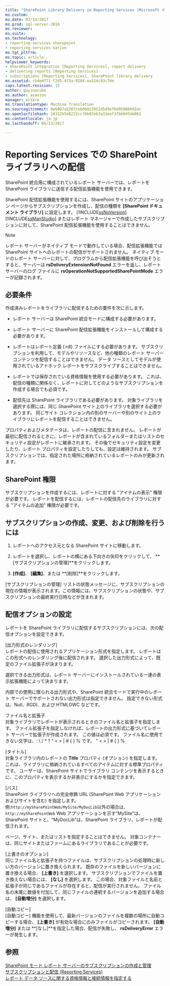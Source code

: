 ```yaml
---
title: "SharePoint Library Delivery in Reporting Services |Microsoft ドキュメント"
ms.custom: 
ms.date: 03/14/2017
ms.prod: sql-server-2016
ms.reviewer: 
ms.suite: 
ms.technology:
- reporting-services-sharepoint
- reporting-services-native
ms.tgt_pltfrm: 
ms.topic: article
helpviewer_keywords:
- SharePoint integration [Reporting Services], report delivery
- delivering reports [Reporting Services]
- subscriptions [Reporting Services], SharePoint library delivery
ms.assetid: cb4e4f71-f2d5-475a-9284-ea324c93c7de
caps.latest.revision: 15
author: guyinacube
ms.author: asaxton
manager: erikre
ms.translationtype: Machine Translation
ms.sourcegitcommit: 0eb007a5207ceb0b023952d5d9ef6d95986092ac
ms.openlocfilehash: 18312b5d8222cc79b07eb3a33eaf3fb60454b861
ms.contentlocale: ja-jp
ms.lasthandoff: 06/13/2017

---
```

# <a name="sharepoint-library-delivery-in-reporting-services"></a>Reporting Services での SharePoint ライブラリへの配信
  SharePoint 統合用に構成されているレポート サーバーでは、レポートを SharePoint ライブラリに送信する配信拡張機能を使用できます。  
  
 SharePoint 配信拡張機能を使用するには、SharePoint サイトのアプリケーション ページからサブスクリプションを作成し、配信の種類を **[SharePoint ドキュメント ライブラリ]** に設定します。 [!INCLUDE[ssNoVersion](../../includes/ssnoversion-md.md)] [!INCLUDE[ssManStudio](../../includes/ssmanstudio-md.md)] またはレポート マネージャーで作成したサブスクリプションに対して、SharePoint 配信拡張機能を使用することはできません。  
  
> [!NOTE]  
>  レポート サーバーがネイティブ モードで動作している場合、配信拡張機能では SharePoint サイトへのレポートの配信がサポートされません。 ネイティブ モードのレポート サーバーに対して、プログラムから配信拡張機能を呼び出そうとすると、サーバーは **rsDeliveryExtensionNotFound** エラーを返し、レポート サーバーのログ ファイルに **rsOperationNotSupportedSharePointMode** エラーが記録されます。  
  
## <a name="requirements"></a>必要条件  
 作成済みレポートをライブラリに配信するための要件を次に示します。  
  
-   レポート サーバーは SharePoint 統合モードに構成する必要があります。  
  
-   レポート サーバーに SharePoint 配信拡張機能をインストールして構成する必要があります。  
  
-   レポートはレポート定義 (.rdl) ファイルにする必要があります。 サブスクリプションを利用して、モデルやリソースなど、他の種類のレポート サーバー コンテンツを配信することはできません。 データ ソースとしてモデルが使用されているアドホック レポートをサブスクライブすることはできません。  
  
-   レポートでは保存されている資格情報を使用する必要があります。 これは、配信の種類に関係なく、レポートに対してどのようなサブスクリプションを作成する場合でも必須です。  
  
-   配信先は SharePoint ライブラリである必要があります。 対象ライブラリを選択する際には、同じ SharePoint サイト上のライブラリを選択する必要があります。 同じサイト コレクション内の別のサーバーや別のサイト上のライブラリにレポートを配信することはできません。  
  
 プロパティおよびメタデータは、レポートの配信に含まれません。 レポートが最初に配信されるときに、レポートが含まれているフォルダーまたはリストのセキュリティ設定がレポートに継承されます。 その後でセキュリティ設定を変更したり、レポート プロパティを設定したりしても、設定は維持されます。 サブスクリプションでは、指定された場所に格納されているレポートのみが更新されます。  
  
## <a name="sharepoint-permissions"></a>SharePoint 権限  
 サブスクリプションを作成するには、レポートに対する "アイテムの表示" 権限が必要です。 レポートを配信するには、レポートの配信先のライブラリに対する "アイテムの追加" 権限が必要です。  
  
## <a name="how-to-create-modify-and-delete-subscriptions"></a>サブスクリプションの作成、変更、および削除を行うには  
  
1.  レポートへのアクセス元となる SharePoint サイトに移動します。  
  
2.  レポートを選択し、レポートの横にある下向きの矢印をクリックして、 **[サブスクリプションの管理]**をクリックします。  
  
3.  **[作成]**、 **[編集]**、または **[削除]**をクリックします。  
  
 [サブスクリプションの管理] リストの状態メッセージに、サブスクリプションの現在の情報が表示されます。この情報には、サブスクリプションの状態や、サブスクリプションの最終実行日時などが含まれます。  
  
## <a name="setting-delivery-options"></a>配信オプションの設定  
 レポートを SharePoint ライブラリに配信するサブスクリプションには、次の配信オプションを設定できます。  
  
 [出力形式のレンダリング]  
 レポートの配信に使用されるアプリケーション形式を指定します。 レポートはこの形式へのレンダリング後に配信されます。 選択した出力形式によって、既定のファイル拡張子が決まります。  
  
 選択できる出力形式は、レポート サーバーにインストールされている一連の表示拡張機能によって決まります。  
  
 内部での使用に限られる出力形式や、SharePoint 統合モードで実行中のレポート サーバーでサポートされない出力形式は指定できません。 指定できない形式は、Null、RGDI、および HTMLOWC などです。  
  
 ファイル名と拡張子  
 対象ライブラリでレポートが表示されるときのファイル名と拡張子を指定します。 ファイル拡張子を指定しなければ、レポートの出力形式に基づいてレポート サーバーで拡張子が作成されます。 この値は必須です。 ファイル名に使用できない文字は、: \ / * ? " < > | # { } % です。 " < > | # { } %  
  
 [タイトル]  
 対象ライブラリ内のレポートの **Title** プロパティ (オプション) を指定します。 これは、ライブラリに格納されているすべてのアイテムに対する標準プロパティです。 ユーザーは、SharePoint サイトでライブラリ コンテンツを表示するときに、このプロパティを表示するか非表示にするかを指定できます。  
  
 [パス]  
 SharePoint ライブラリへの完全修飾 URL (SharePoint Web アプリケーションおよびサイトを含む) を指定します。 例:`http://mySharePointWeb/MySite/MyDocLib`以外の場合は、 `http://mySharePointWeb` Web アプリケーションを示す"MySite"は、SharePoint サイトと、"MyDocLib"は、SharePoint ライブラリ、レポートが配信されます。  
  
 ページ、サイト、またはリストを指定することはできません。 対象コンテナーは、同じサイトまたはファームにあるライブラリであることが必要です。  
  
 [上書きのオプション]  
 同じファイル名と拡張子を持つファイルは、サブスクリプションの処理時に新しい方のバージョンに置き換えられます。 既存のファイルを新しいバージョンに置き換える場合、 **[上書き]** を選択します。 サブスクリプションでファイルを置き換えない場合には、 **[なし]** を選択します。 この場合、対象ファイルと名前と拡張子が同じであるファイルが存在すると、配信が実行されません。 ファイル名の末尾に数値を付加して、同じファイルの連続するバージョンを追加する場合は、 **[自動増分]** を選択します。  
  
 [自動コピー]  
 [自動コピー] 機能を使用して、最新バージョンのファイルを複数の場所に自動コピーする場合、 **[上書き]** が有効な場合にのみファイルがコピーされます。 **[自動増分]** または **[なし]**を指定した場合、配信が失敗し、 **rsDeliveryError** エラーが発生します。  
  
## <a name="see-also"></a>参照  
 [SharePoint モード レポート サーバーのサブスクリプションの作成と管理](../../reporting-services/subscriptions/create-and-manage-subscriptions-for-sharepoint-mode-report-servers.md)   
 [サブスクリプションと配信 &#40;Reporting Services&#41;](../../reporting-services/subscriptions/subscriptions-and-delivery-reporting-services.md)   
 [レポート データ ソースに関する資格情報と接続情報を指定する](../../reporting-services/report-data/specify-credential-and-connection-information-for-report-data-sources.md)  
  
  

